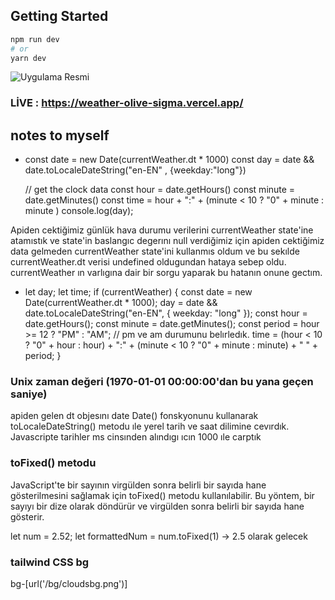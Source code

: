 ## Getting Started

```bash
npm run dev
# or
yarn dev
```
![Uygulama Resmi](/public/icons/App.png)

### LİVE : https://weather-olive-sigma.vercel.app/
## notes to myself

-  const date = new Date(currentWeather.dt * 1000)
   const day  =  date && date.toLocaleDateString("en-EN" , {weekday:"long"})

   // get the clock data
   const hour = date.getHours()
   const minute = date.getMinutes()
   const time = hour + ":" + (minute < 10  ? "0" + minute : minute )
   console.log(day);

Apiden cektiğimiz günlük hava durumu verilerini currentWeather state'ine atamıstık ve state'in baslangıc degerını null verdiğimiz için apiden cektiğimiz data gelmeden currentWeather state'ini kullanmıs oldum ve bu sekılde currentWeather.dt verisi undefined oldugundan hataya sebep oldu. currentWeather ın varlıgına dair bir sorgu yaparak bu hatanın onune gectım. 

-  let day;
  let time;
  if (currentWeather) {
    const date = new Date(currentWeather.dt * 1000);
    day = date && date.toLocaleDateString("en-EN", { weekday: "long" });
    const hour = date.getHours();
    const minute = date.getMinutes();
    const period = hour >= 12 ? "PM" : "AM"; // pm ve am durumunu belırledık.
    time =
      (hour < 10 ? "0" + hour : hour) +
      ":" +
      (minute < 10 ? "0" + minute : minute) +
      " " +
      period;
  }
  

### Unix zaman değeri (1970-01-01 00:00:00'dan bu yana geçen saniye)
apiden gelen dt objesını date Date() fonskyonunu kullanarak toLocaleDateString() metodu ıle yerel tarih ve saat dilimine cevırdık. Javascripte tarihler ms cinsınden alındıgı ıcın 1000 ıle carptık 

### toFixed() metodu
JavaScript'te bir sayının virgülden sonra belirli bir sayıda hane gösterilmesini sağlamak için toFixed() metodu kullanılabilir. Bu yöntem, bir sayıyı bir dize olarak döndürür ve virgülden sonra belirli bir sayıda hane gösterir.

let num = 2.52;
let formattedNum = num.toFixed(1) -> 2.5 olarak gelecek

### tailwind CSS bg 
bg-[url('/bg/cloudsbg.png')]


